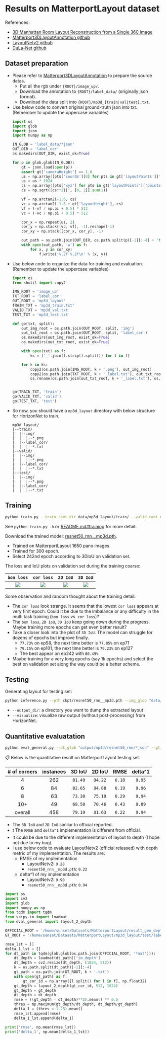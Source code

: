 # Results on MatterportLayout dataset

References:
- [3D Manhattan Room Layout Reconstruction from a Single 360 Image](https://arxiv.org/abs/1910.04099)
- [Matterport3DLayoutAnnotation github](https://github.com/ericsujw/Matterport3DLayoutAnnotation)
- [LayoutNetv2 github](https://github.com/zouchuhang/LayoutNetv2)
- [DuLa-Net github](https://github.com/SunDaDenny/DuLa-Net)

## Dataset preparation
- Please refer to [Matterport3DLayoutAnnotation](https://github.com/ericsujw/Matterport3DLayoutAnnotation) to prepare the source datas.
    - Put all the rgb under `{ROOT}/image_up/`.
    - Download the annotation to `{ROOT}/label_data/` (originally json format).
    - Download the data split into `{ROOT}/mp3d_[train|val|test].txt`.
- Use below code to convert original ground-truth json into txt. (Remember to update the uppercase variables)
    ```python
    import os
    import glob
    import json
    import numpy as np

    IN_GLOB = 'label_data/*json'
    OUT_DIR = 'label_cor'
    os.makedirs(OUT_DIR, exist_ok=True)

    for p in glob.glob(IN_GLOB):
        gt = json.load(open(p))
        assert gt['cameraHeight'] == 1.6
        us = np.array([pts['coords'][0] for pts in gt['layoutPoints']['points']])
        us = us * 1024
        cs = np.array([pts['xyz'] for pts in gt['layoutPoints']['points']])
        cs = np.sqrt((cs**2)[:, [0, 2]].sum(1))

        vf = np.arctan2(-1.6, cs)
        vc = np.arctan2(-1.6 + gt['layoutHeight'], cs)
        vf = (-vf / np.pi + 0.5) * 512
        vc = (-vc / np.pi + 0.5) * 512

        cor_x = np.repeat(us, 2)
        cor_y = np.stack([vc, vf], -1).reshape(-1)
        cor_xy = np.stack([cor_x, cor_y], -1)

        out_path = os.path.join(OUT_DIR, os.path.split(p)[-1][:-4] + 'txt')
        with open(out_path, 'w') as f:
            for x, y in cor_xy:
                f.write('%.2f %.2f\n' % (x, y))
    ```
- Use below code to organize the data for training and evaluation. (Remember to update the uppercase variables)
    ```python
    import os
    from shutil import copy2

    IMG_ROOT = 'image_up'
    TXT_ROOT = 'label_cor'
    OUT_ROOT = 'mp3d_layout'
    TRAIN_TXT = 'mp3d_train.txt'
    VALID_TXT = 'mp3d_val.txt'
    TEST_TXT = 'mp3d_test.txt'

    def go(txt, split):
        out_img_root = os.path.join(OUT_ROOT, split, 'img')
        out_txt_root = os.path.join(OUT_ROOT, split, 'label_cor')
        os.makedirs(out_img_root, exist_ok=True)
        os.makedirs(out_txt_root, exist_ok=True)

        with open(txt) as f:
            ks = ['_'.join(l.strip().split()) for l in f]

        for k in ks:
            copy2(os.path.join(IMG_ROOT, k + '.png'), out_img_root)
            copy2(os.path.join(TXT_ROOT, k + '_label.txt'), out_txt_root)
            os.rename(os.path.join(out_txt_root, k + '_label.txt'), os.path.join(out_txt_root, k + '.txt'))


    go(TRAIN_TXT, 'train')
    go(VALID_TXT, 'valid')
    go(TEST_TXT, 'test')
    ```
- So now, you should have a `mp3d_layout` directory with below structure for HorizonNet to train.
    ```
    mp3d_layout/
    |--train/
    |  |--img/
    |  |  |--*.png
    |  |--label_cor/
    |  |  |--*.txt
    |--valid/
    |  |--img/
    |  |  |--*.png
    |  |--label_cor/
    |  |  |--*.txt
    |--test/
    |  |--img/
    |  |  |--*.png
    |  |--label_cor/
    |  |  |--*.txt
    ```

## Training
```bash
python train.py --train_root_dir data/mp3d_layout/train/ --valid_root_dir data/mp3d_layout/valid/ --id resnet50_rnn__mp3d --batch_size_train 4 --epochs 300 --lr 1e-4
```
See `python train.py -h` or [README.md#training](https://github.com/sunset1995/HorizonNet#training) for more detail.

Download the trained model: [resnet50_rnn__mp3d.pth](https://drive.google.com/open?id=1uEEhPVw6VbjwW3lO4btb8zExV8NqojTB).
- Trained on MatterportLayout 1650 pano images.
- Trained for 300 epoch.
- Select 242nd epoch according to 3DIoU on validation set.

The loss and IoU plots on validation set during the training coarse:

| `bon loss` | `cor loss` | `2D IoU` | `3D IoU` |
| :------: | :------: | :----: | :----: |
| ![](assets/mp3d/valid_bon.png) | ![](assets/mp3d/valid_cor.png) | ![](assets/mp3d/valid_2DIoU.png) | ![](assets/mp3d/valid_3DIoU.png) |

Some observation and random thought about the training detail:
- The `cor loss` look strange. It seems that the lowest `cor loss` appears at very first epoch. Could it be due to the imbalance or any difficulty in the multi task training (`bon loss` vs. `cor loss`)?
- The `bon loss`, `2D IoU`, `3D IoU` keep going down during the progress. Maybe training more epochs can get even better result?
- Take a closer look into the plot of `3D IoU`. The model can struggle for dozens of epochs but improve finally.
    - `77.73%` on ep58, the next time better is `77.85%` on ep71
    - `79.15%` on ep101, the next time better is `79.23%` on ep127
    - The best appear on ep242 with `80.49%`
- Maybe training for a very long epochs (say 1k epochs) and select the best on validation set along the way could be a better scheme.

## Testing
Generating layout for testing set:
```bash
python inference.py --pth ckpt/resnet50_rnn__mp3d.pth --img_glob "data/mp3d_layout/test/img/*" --output_dir output/mp3d/resnet50_rnn --visualize
```
- `--output_dir`: a directory you want to dump the extracted layout
- `--visualize`: visualize raw output (without post-processing) from HorizonNet.


## Quantitative evaluatation
```bash
python eval_general.py --dt_glob "output/mp3d/resnet50_rnn/*json" --gt_glob "data/mp3d_layout/test/label_cor/*"
```

:clipboard: Below is the quantitative result on MatterportLayout testing set.

| # of corners | instances |  3D IoU  | 2D IoU  | RMSE   | delta^1 |
| :----------: | :-------: | :------: | :-----: | :----: | :----: |
| 4            | 262       | `81.49`  | `84.22` | `0.18` | `0.95` |
| 6            | 84        | `82.65`  | `84.88` | `0.19` | `0.96` |
| 8            | 63        | `73.30`  | `75.19` | `0.29` | `0.94` |
| 10+          | 49        | `68.50`  | `70.46` | `0.43` | `0.89` |
| overall      | 458       | `79.19`  | `81.63` | `0.22` | `0.94` |

- The `3D IoU` and `2D IoU` similar to official reported.
- :exclamation: The `RMSE` and `delta^1` implementation is different from official.
- It could be due to the different implementation of layout to depth (I hope not due to my bug).
- I use below code to evaluate LayoutNetv2 (official released) with depth metric of my implementation. The results are:
    - RMSE of my implementation
        - LayoutNetv2: `0.28`
        - `resnet50_rnn__mp3d.pth`: `0.22`
    - delta^1 of my implementation
        - LayoutNetv2: `0.90`
        - `resnet50_rnn__mp3d.pth`: `0.94`

```python
import os
import cv2
import glob
import numpy as np
from tqdm import tqdm
from scipy.io import loadmat
from eval_general import layout_2_depth

OFFICIAL_ROOT = '/home/sunset/Datasets/MatterportLayout/result_gen_depth/'
GT_ROOT = '/home/sunset/Datasets/MatterportLayout/mp3d_layout/test/label_cor/'

rmse_lst = []
delta_1_lst = []
for dt_path in tqdm(glob.glob(os.path.join(OFFICIAL_ROOT, '*mat'))):
    dt_depth = loadmat(dt_path)['im_depth']
    dt_depth = cv2.resize(dt_depth, (1024, 512))
    k = os.path.split(dt_path)[-1][:-4]
    gt_path = os.path.join(GT_ROOT, k + '.txt')
    with open(gt_path) as f:
        gt_cor_id = np.array([l.split() for l in f], np.float32)
    gt_depth = layout_2_depth(gt_cor_id, 512, 1024)
    gt_depth = gt_depth
    dt_depth = dt_depth
    rmse = ((gt_depth - dt_depth)**2).mean() ** 0.5
    thres = np.maximum(gt_depth/dt_depth, dt_depth/gt_depth)
    delta_1 = (thres < 1.25).mean()
    rmse_lst.append(rmse)
    delta_1_lst.append(delta_1)

print('rmse', np.mean(rmse_lst))
print('delta_1', np.mean(delta_1_lst))
```
